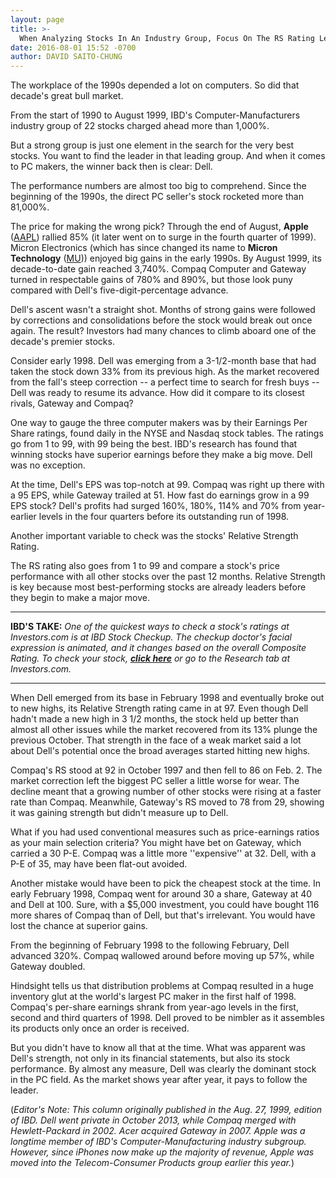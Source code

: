 ```yaml
---
layout: page
title: >-
  When Analyzing Stocks In An Industry Group, Focus On The RS Rating Leader
date: 2016-08-01 15:52 -0700
author: DAVID SAITO-CHUNG
---
```





The workplace of the 1990s depended a lot on computers. So did that decade's great bull market.


From the start of 1990 to August 1999, IBD's Computer-Manufacturers industry group of 22 stocks charged ahead more than 1,000%.


But a strong group is just one element in the search for the very best stocks. You want to find the leader in that leading group. And when it comes to PC makers, the winner back then is clear: Dell.


The performance numbers are almost too big to comprehend. Since the beginning of the 1990s, the direct PC seller's stock rocketed more than 81,000%.


The price for making the wrong pick? Through the end of August, **Apple** ([AAPL](https://research.investors.com/quote.aspx?symbol=AAPL)) rallied 85% (it later went on to surge in the fourth quarter of 1999). Micron Electronics (which has since changed its name to **Micron Technology** ([MU](https://research.investors.com/quote.aspx?symbol=MU))) enjoyed big gains in the early 1990s. By August 1999, its decade-to-date gain reached 3,740%. Compaq Computer and Gateway turned in respectable gains of 780% and 890%, but those look puny compared with Dell's five-digit-percentage advance.


Dell's ascent wasn't a straight shot. Months of strong gains were followed by corrections and consolidations before the stock would break out once again. The result? Investors had many chances to climb aboard one of the decade's premier stocks.


Consider early 1998. Dell was emerging from a 3-1/2-month base that had taken the stock down 33% from its previous high. As the market recovered from the fall's steep correction -- a perfect time to search for fresh buys -- Dell was ready to resume its advance. How did it compare to its closest rivals, Gateway and Compaq?


One way to gauge the three computer makers was by their Earnings Per Share ratings, found daily in the NYSE and Nasdaq stock tables. The ratings go from 1 to 99, with 99 being the best. IBD's research has found that winning stocks have superior earnings before they make a big move. Dell was no exception.


At the time, Dell's EPS was top-notch at 99. Compaq was right up there with a 95 EPS, while Gateway trailed at 51. How fast do earnings grow in a 99 EPS stock? Dell's profits had surged 160%, 180%, 114% and 70% from year-earlier levels in the four quarters before its outstanding run of 1998.


Another important variable to check was the stocks' Relative Strength Rating.


The RS rating also goes from 1 to 99 and compare a stock's price performance with all other stocks over the past 12 months. Relative Strength is key because most best-performing stocks are already leaders before they begin to make a major move.




---


**IBD'S TAKE:** *One of the quickest ways to check a stock's ratings at Investors.com is at IBD Stock Checkup. The checkup doctor's facial expression is animated, and it changes based on the overall Composite Rating. To check your stock, **[click here](http://research.investors.com/stock-checkup/)** or go to the Research tab at Investors.com.*




---


When Dell emerged from its base in February 1998 and eventually broke out to new highs, its Relative Strength rating came in at 97. Even though Dell hadn't made a new high in 3 1/2 months, the stock held up better than almost all other issues while the market recovered from its 13% plunge the previous October. That strength in the face of a weak market said a lot about Dell's potential once the broad averages started hitting new highs.


Compaq's RS stood at 92 in October 1997 and then fell to 86 on Feb. 2. The market correction left the biggest PC seller a little worse for wear. The decline meant that a growing number of other stocks were rising at a faster rate than Compaq. Meanwhile, Gateway's RS moved to 78 from 29, showing it was gaining strength but didn't measure up to Dell.


What if you had used conventional measures such as price-earnings ratios as your main selection criteria? You might have bet on Gateway, which carried a 30 P-E. Compaq was a little more ''expensive'' at 32. Dell, with a P-E of 35, may have been flat-out avoided.


Another mistake would have been to pick the cheapest stock at the time. In early February 1998, Compaq went for around 30 a share, Gateway at 40 and Dell at 100. Sure, with a \$5,000 investment, you could have bought 116 more shares of Compaq than of Dell, but that's irrelevant. You would have lost the chance at superior gains.


From the beginning of February 1998 to the following February, Dell advanced 320%. Compaq wallowed around before moving up 57%, while Gateway doubled.


Hindsight tells us that distribution problems at Compaq resulted in a huge inventory glut at the world's largest PC maker in the first half of 1998. Compaq's per-share earnings shrank from year-ago levels in the first, second and third quarters of 1998. Dell proved to be nimbler as it assembles its products only once an order is received.


But you didn't have to know all that at the time. What was apparent was Dell's strength, not only in its financial statements, but also its stock performance. By almost any measure, Dell was clearly the dominant stock in the PC field. As the market shows year after year, it pays to follow the leader.


(*Editor's Note: This column originally published in the Aug. 27, 1999, edition of IBD. Dell went private in October 2013, while Compaq merged with Hewlett-Packard in 2002. Acer acquired Gateway in 2007. Apple was a longtime member of IBD's Computer-Manufacturing industry subgroup. However, since iPhones now make up the majority of revenue, Apple was moved into the Telecom-Consumer Products group earlier this year.*)




